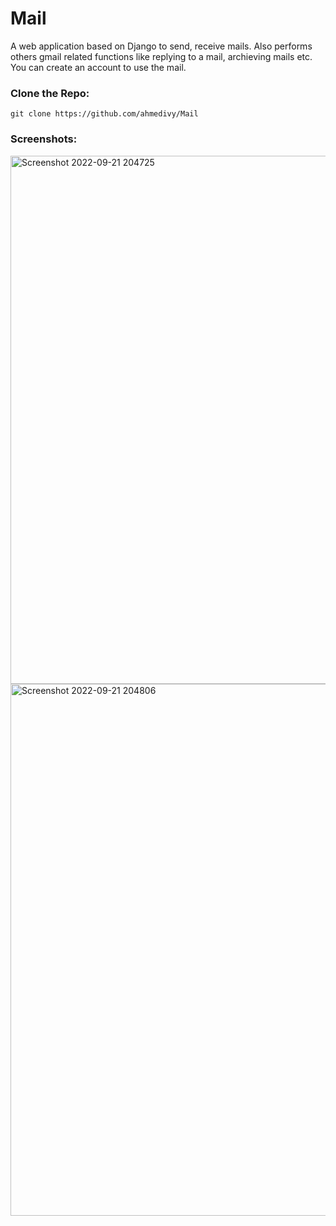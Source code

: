 # Mail

A web application based on Django to send, receive mails. Also performs others gmail related functions like replying to a mail, archieving mails etc. You can create an account to use the mail.

### Clone the Repo:
```git clone https://github.com/ahmedivy/Mail```

### Screenshots:



<img width="845" alt="Screenshot 2022-09-21 204725" src="https://user-images.githubusercontent.com/91587113/191551516-9adb18f6-cc68-4a14-83b0-bee78bc4dd05.png">
<img width="851" alt="Screenshot 2022-09-21 204806" src="https://user-images.githubusercontent.com/91587113/191551523-d0c96dc0-b330-4950-ba4a-8e97fae2cd54.png">
